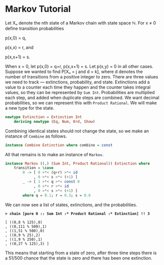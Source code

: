 # Markov Tutorial

Let Xₙ denote the nth state of a Markov chain with state space ℕ.
For x ≠ 0 define transition probabilities

p(x,0) = q,

p(x,x) = r, and

p(x,x+1) = s.

When x = 0, let
p(x,0) = q+r,
p(x,x+1) = s.
Let p(x,y) = 0 in all other cases.
Suppose we wanted to find
P\[Xₙ = j and d = k],
where d denotes the number of transitions from a positive integer to zero.
There are three values we need to track —
extinctions, probability, and state.
Extinctions add a value to a counter each time they happen
and the counter takes integral values,
so they can be represented by `Sum Int`.
Probabilities are multiplied each step,
and added when duplicate steps are combined.
We want decimal probabilities, so
we can represent this with `Product Rational`.
We will make a new type for the state.

```haskell
newtype Extinction = Extinction Int
    deriving newtype (Eq, Num, Ord, Show)
```

Combining identical states should not change the state,
so we make an instance of `Combine` as follows.

```haskell
instance Combine Extinction where combine = const
```

All that remains is to make an instance of `Markov`.

```haskell
instance Markov ((,) (Sum Int, Product Rational)) Extinction where
    transition = \case
        0 -> [ 0 >*< (q+r) >*< id
             , 0 >*< s >*< (+1) ]
        _ -> [ 1 >*< q >*< const 0
             , 0 >*< r >*< id
             , 0 >*< s >*< (+1) ]
        where q = 0.1; r = 0.3; s = 0.6
```

We can now see a list of states, extinctions, and the probabilities.

__`> chain [pure 0 :: Sum Int :* Product Rational :* Extinction] !! 3`__
```
[ ((0,8 % 125),0)
, ((0,111 % 500),1)
, ((1,51 % 500),0)
, ((0,9 % 25),2)
, ((1,9 % 250),1)
, ((0,27 % 125),3) ]
```

This means that starting from a state of zero,
after three time steps there is a 51/500 chance
that the state is zero and there has been one extinction.

